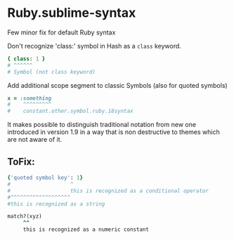 Ruby.sublime-syntax
===================

Few minor fix for default Ruby syntax

Don't recognize 'class:' symbol in Hash as a `class` keyword.

```ruby
{ class: 1 }
# ^^^^^^
# Symbol (not class keyword)
```

Add additional scope segment to classic Symbols (also for quoted symbols)

```ruby
x = :something
#    ^^^^^^^^^
#    constant.other.symbol.ruby.18syntax
```

It makes possible to distinguish traditional notation from new one introduced in
version 1.9 in a way that is non destructive to themes which are not aware of it.

ToFix:
------

```ruby
{'quoted symbol key': 1}
#                   ^
#                   this is recognized as a conditional operator
#^^^^^^^^^^^^^^^^^^^
#this is recognized as a string
```

```ruby
match?(xyz)
     ^^
     this is recognized as a numeric constant
```
